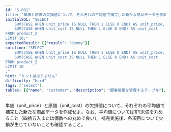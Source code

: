 ```yaml
---
id: "S-081"
title: "単価と原価の欠損値について、それぞれの平均値で補完した新たな商品データを作成せよ"
initialSQL: "SELECT 
    SUM(CASE WHEN unit_price IS NULL THEN 1 ELSE 0 END) AS unit_price,
    SUM(CASE WHEN unit_cost IS NULL THEN 1 ELSE 0 END) AS unit_cost
FROM product_2
LIMIT 10;"
expectedResult: [{"result": "dummy"}]
solution: "SELECT 
    SUM(CASE WHEN unit_price IS NULL THEN 1 ELSE 0 END) AS unit_price,
    SUM(CASE WHEN unit_cost IS NULL THEN 1 ELSE 0 END) AS unit_cost
FROM product_2
LIMIT 10
;"
hint: "ヒントはありません"
difficulty: "hard"
tags: ["select"]
tables: [{"name": "customer", "description": "顧客情報を管理するテーブル"}, {"name": "receipt", "description": "レシート明細データを管理するテーブル"}, {"name": "store", "description": "店舗情報を管理するテーブル"}, {"name": "product", "description": "商品情報を管理するテーブル"}, {"name": "category", "description": "カテゴリ情報を管理するテーブル"}]
---
```


単価（unit_price）と原価（unit_cost）の欠損値について、それぞれの平均値で補完した新たな商品データを作成せよ。なお、平均値については1円未満を丸めること（四捨五入または偶数への丸めで良い）。補完実施後、各項目について欠損が生じていないことも確認すること。